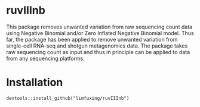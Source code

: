 # ruvIIInb
This package removes unwanted variation from raw sequencing count data using Negative Binomial and/or Zero Inflated Negative Binomial model. Thus far, the package has been applied to remove unwanted variation from single-cell RNA-seq and shotgun metagenomics data. The package takes raw sequencing count as input and thus in principle can be applied to data from any sequencing platforms.

# Installation 
```{r eval=FALSE}
devtools::install_github("limfuxing/ruvIIInb")
```
